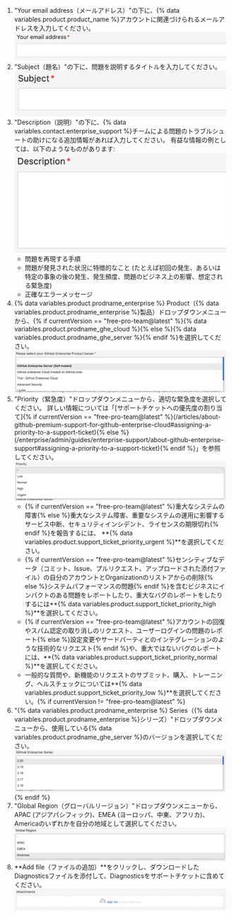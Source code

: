 1. "Your email address（メールアドレス）"の下に、{% data variables.product.product_name %}アカウントに関連づけられるメールアドレスを入力してください。 ![[Your email address] フィールド](/assets/images/enterprise/support/support-ticket-email-address-field.png)
1. "Subject（題名）"の下に、問題を説明するタイトルを入力してください。 ![Subject field (題名)](/assets/images/enterprise/support/support-ticket-subject-field.png)
1. "Description（説明）"の下に、{% data variables.contact.enterprise_support %}チームによる問題のトラブルシュートの助けになる追加情報があれば入力してください。 有益な情報の例としては、以下のようなものがあります: ![説明フィールド](/assets/images/enterprise/support/support-ticket-description-field.png)
    - 問題を再現する手順
    - 問題が発見された状況に特徴的なこと (たとえば初回の発生、あるいは特定の事象の後の発生、発生頻度、問題のビジネス上の影響、想定される緊急度)
    - 正確なエラーメッセージ
1. {% data variables.product.prodname_enterprise %} Product（{% data variables.product.prodname_enterprise %}製品）ドロップダウンメニューから、{% if currentVersion == "free-pro-team@latest" %}{% data variables.product.prodname_ghe_cloud %}{% else %}{% data variables.product.prodname_ghe_server %}{% endif %}を選択してください。 ![Priority (優先度) のドロップダウンメニュー](/assets/images/enterprise/support/support-ticket-ghe-product.png)
1. "Priority（緊急度）"ドロップダウンメニューから、適切な緊急度を選択してください。 詳しい情報については「[サポートチケットへの優先度の割り当て]{% if currentVersion == "free-pro-team@latest" %}(/articles/about-github-premium-support-for-github-enterprise-cloud#assigning-a-priority-to-a-support-ticket){% else %}(/enterprise/admin/guides/enterprise-support/about-github-enterprise-support#assigning-a-priority-to-a-support-ticket){% endif %}」を参照してください。 ![Priority (優先度) のドロップダウンメニュー](/assets/images/enterprise/support/support-ticket-priority.png)
    - {% if currentVersion == "free-pro-team@latest" %}重大なシステムの障害{% else %}重大なシステム障害、重要なシステムの運用に影響するサービス中断、セキュリティインシデント、ライセンスの期限切れ{% endif %}を報告するには、 **{% data variables.product.support_ticket_priority_urgent %}**を選択してください。
    - {% if currentVersion == "free-pro-team@latest" %}センシティブなデータ（コミット、Issue、プルリクエスト、アップロードされた添付ファイル）の自分のアカウントとOrganizationのリストアからの削除{% else %}システムパフォーマンスの問題{% endif %}を含むビジネスにインパクトのある問題をレポートしたり、重大なバグのレポートをしたりするには**{% data variables.product.support_ticket_priority_high %}**を選択してください。
    - {% if currentVersion == "free-pro-team@latest" %}アカウントの回復やスパム認定の取り消しのリクエスト、ユーザーログインの問題のレポート{% else %}設定変更やサードパーティとのインテグレーションのような技術的なリクエスト{% endif %}や、重大ではないバグのレポートには、**{% data variables.product.support_ticket_priority_normal %}**を選択してください。
    - 一般的な質問や、新機能のリクエストのサブミット、購入、トレーニング、ヘルスチェックについては**{% data variables.product.support_ticket_priority_low %}**を選択してください。{% if currentVersion != "free-pro-team@latest" %}
1. "{% data variables.product.prodname_enterprise %} Series（{% data variables.product.prodname_enterprise %}シリーズ）"ドロップダウンメニューから、使用している{% data variables.product.prodname_ghe_server %}のバージョンを選択してください。 ![{% data variables.product.prodname_enterprise %} シリーズ ドロップダウンメニュー](/assets/images/enterprise/support/support-ticket-ghes-series.png)
{% endif %}
1. "Global Region（グローバルリージョン）"ドロップダウンメニューから、APAC (アジアパシフィック)、EMEA (ヨーロッパ、中東、アフリカ)、Americaのいずれかを自分の地域として選択してください。 ![[Global Region] ドロップダウンメニュー](/assets/images/enterprise/support/support-ticket-global-region.png)
1. **Add file（ファイルの追加）**をクリックし、ダウンロードしたDiagnosticsファイルを添付して、Diagnosticsをサポートチケットに含めてください。 ![[Add file] ボタン](/assets/images/enterprise/support/support-ticket-add-file.png)
